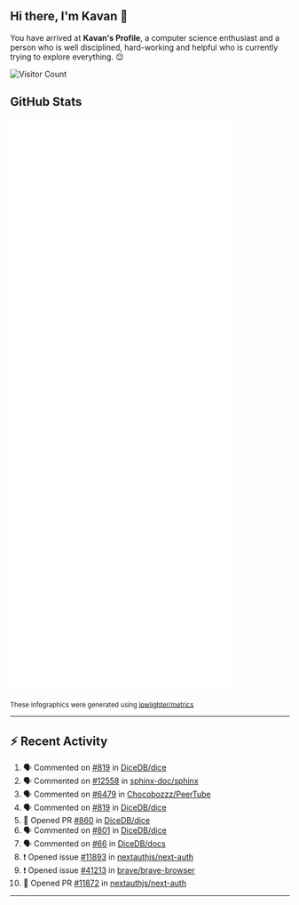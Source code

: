 ## Hi there, I'm Kavan 👋

You have arrived at **Kavan's Profile**, a computer science enthusiast and a person who is well disciplined, hard-working and helpful who is currently trying to explore everything. 😉

![Visitor Count](https://profile-counter.glitch.me/kavania2002/count.svg)

## GitHub Stats

![](./github-metrics.svg)

<sub>These infographics were generated using [lowlighter/metrics](https://github.com/lowlighter/metrics)</sub>

---

## :zap: Recent Activity

<!--START_SECTION:activity-->
1. 🗣 Commented on [#819](https://github.com/DiceDB/dice/issues/819#issuecomment-2401309986) in [DiceDB/dice](https://github.com/DiceDB/dice)
2. 🗣 Commented on [#12558](https://github.com/sphinx-doc/sphinx/issues/12558#issuecomment-2393279102) in [sphinx-doc/sphinx](https://github.com/sphinx-doc/sphinx)
3. 🗣 Commented on [#6479](https://github.com/Chocobozzz/PeerTube/issues/6479#issuecomment-2390598051) in [Chocobozzz/PeerTube](https://github.com/Chocobozzz/PeerTube)
4. 🗣 Commented on [#819](https://github.com/DiceDB/dice/issues/819#issuecomment-2382006295) in [DiceDB/dice](https://github.com/DiceDB/dice)
5. 💪 Opened PR [#860](https://github.com/DiceDB/dice/pull/860) in [DiceDB/dice](https://github.com/DiceDB/dice)
6. 🗣 Commented on [#801](https://github.com/DiceDB/dice/issues/801#issuecomment-2381130131) in [DiceDB/dice](https://github.com/DiceDB/dice)
7. 🗣 Commented on [#66](https://github.com/DiceDB/docs/issues/66#issuecomment-2380600832) in [DiceDB/docs](https://github.com/DiceDB/docs)
8. ❗ Opened issue [#11893](https://github.com/nextauthjs/next-auth/issues/11893) in [nextauthjs/next-auth](https://github.com/nextauthjs/next-auth)
9. ❗ Opened issue [#41213](https://github.com/brave/brave-browser/issues/41213) in [brave/brave-browser](https://github.com/brave/brave-browser)
10. 💪 Opened PR [#11872](https://github.com/nextauthjs/next-auth/pull/11872) in [nextauthjs/next-auth](https://github.com/nextauthjs/next-auth)
<!--END_SECTION:activity-->

---
